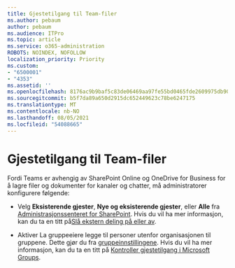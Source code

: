 ```yaml
---
title: Gjestetilgang til Team-filer
ms.author: pebaum
author: pebaum
ms.audience: ITPro
ms.topic: article
ms.service: o365-administration
ROBOTS: NOINDEX, NOFOLLOW
localization_priority: Priority
ms.custom:
- "6500001"
- "4353"
ms.assetid: ''
ms.openlocfilehash: 8176ac9b9baf5c83de06469aa97fe55bd0465fde2609975db90e361fb88343f9
ms.sourcegitcommit: b5f7da89a650d2915dc652449623c78be6247175
ms.translationtype: MT
ms.contentlocale: nb-NO
ms.lasthandoff: 08/05/2021
ms.locfileid: "54088665"
---
```

# <a name="guest-access-to-teams-files"></a>Gjestetilgang til Team-filer

Fordi Teams er avhengig av SharePoint Online og OneDrive for Business for å lagre filer og dokumenter for kanaler og chatter, må administratorer konfigurere følgende:

- Velg **Eksisterende gjester**, **Nye og eksisterende gjester**, eller **Alle** fra [Administrasjonssenteret for SharePoint](https://admin.microsoft.com/sharepoint?page=sharing&modern=true). Hvis du vil ha mer informasjon, kan du ta en titt på[Slå ekstern deling på eller av](https://docs.microsoft.com/sharepoint/turn-external-sharing-on-or-off).

- Aktiver La gruppeeiere legge til personer utenfor organisasjonen til gruppene. Dette gjør du fra [gruppeinnstillingene](https://admin.microsoft.com/Adminportal/Home?source=applauncher#/Settings/Services/:/Settings/L1/O365Groups). Hvis du vil ha mer informasjon, kan du ta en titt på [Kontroller gjestetilgang i Microsoft Groups](https://docs.microsoft.com/microsoftteams/teams-dependencies#control-guest-access-in-office-365-groups).

